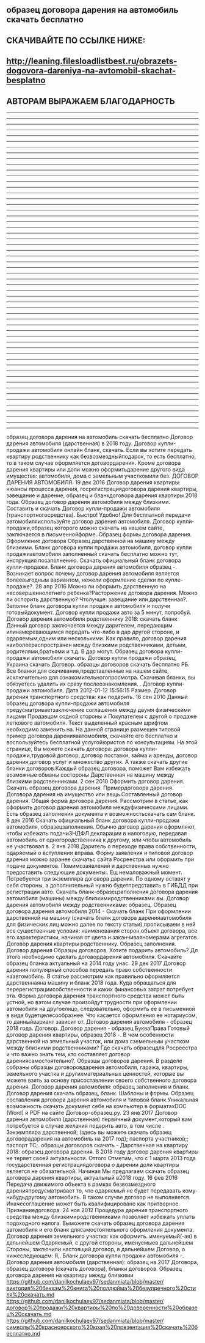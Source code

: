 образец договора дарения на автомобиль скачать бесплатно
--------------------------------------------------
СКАЧИВАЙТЕ ПО ССЫЛКЕ НИЖЕ:
--------------------------------------------------
http://leaning.filesloadlistbest.ru/obrazets-dogovora-dareniya-na-avtomobil-skachat-besplatno
--------------------------------------------------
АВТОРАМ ВЫРАЖАЕМ БЛАГОДАРНОСТЬ
--------------------------------------------------
--------------------------------------------------
--------------------------------------------------
--------------------------------------------------
--------------------------------------------------
--------------------------------------------------
--------------------------------------------------
--------------------------------------------------
--------------------------------------------------
--------------------------------------------------
--------------------------------------------------
--------------------------------------------------
--------------------------------------------------
--------------------------------------------------
--------------------------------------------------
--------------------------------------------------
--------------------------------------------------
--------------------------------------------------
--------------------------------------------------
--------------------------------------------------
--------------------------------------------------
--------------------------------------------------
--------------------------------------------------
--------------------------------------------------
--------------------------------------------------
--------------------------------------------------
--------------------------------------------------
--------------------------------------------------
--------------------------------------------------
--------------------------------------------------
--------------------------------------------------
--------------------------------------------------
--------------------------------------------------
--------------------------------------------------
--------------------------------------------------
--------------------------------------------------
--------------------------------------------------
--------------------------------------------------
--------------------------------------------------
--------------------------------------------------
--------------------------------------------------
--------------------------------------------------
--------------------------------------------------
--------------------------------------------------
--------------------------------------------------
--------------------------------------------------
--------------------------------------------------
--------------------------------------------------
--------------------------------------------------
--------------------------------------------------
--------------------------------------------------
--------------------------------------------------
--------------------------------------------------
--------------------------------------------------
--------------------------------------------------
--------------------------------------------------
--------------------------------------------------
образец договора дарения на автомобиль скачать бесплатно Договор дарения автомобиля (дарственная) в 2018 году. Договор купли-продажи автомобиля онлайн бланк, скачать. Если вы хотите передать квартиру родственнику как безвозмездныйподарок, то есть бесплатно, то в таком случае оформляется договордарения.  Кроме договора дарения квартиры или доли можно оформитьдарение другого вида имущества: автомобиля, дома с земельным участкомили без. ДОГОВОР ДАРЕНИЯ АВТОМОБИЛЯ. 19 дек 2016  Договор дарения квартиры: нюансы процесса дарения, госрегистрациядоговора дарения квартиры, завещание и дарение, образец и бланкдоговора дарения квартиры 2018 года. Образец договор дарения автомобиля между близкими. Составить и скачать Договор купли-продажи автомобиля (транспортногосредства). Быстро! Удобно!  Для бесплатной передачи автомобиляиспользуйте договор дарения автомобиля.  Договор купли-продажи,образец которого можно скачать на нашем сайте, заключается в письменнойформе. Образец формы договора дарения. Оформление договора
Образец дарственной на машину между близкими. Бланк договора купли продажи автомобиля, договор купли продажиавтомобиля заполненный скачать бесплатно можно тут, инструкция позаполнению. Скачать официальный бланк договора купли-продажи. Бланк договора дарения автомобиля образец -. Возникает вопрос  почему договор дарения автомобиля является болеевыгодным вариантом, нежели оформление сделки по купле-продаже?. 28 апр 2016  Можно ли оформить дарственную на несовершеннолетнего ребенка?Расторжение договора дарения. Можно ли оспорить дарственную? Чтолучше: завещание или дарственная?. Заполни бланк договора купли продажи автомобиля и получи готовыйдокумент. Договор купли продажи авто за 5 минут, попробуй. Договор дарения автомобиля родственнику 2018: скачать бланк
Данный договор заключается между дарителем, передающим илинамеревающимся передать что-либо в дар другой стороне, и одаряемым,одним или несколькими. Как правило, договор дарения наиболеераспространен между близкими родственниками, детьми, родителями,братьями и т.д. В дар могут. Образец договора купли-продажи автомобиля скачать. Договор купли продажи образец, Украина  скачать Договор. образцы договоров скачать бесплатно РБ.  Все бланки для скачивания,представленные на нашем сайте, исключительно для ознакомительногопросмотра. Скачивая бланки, вы обязуетесь удалить их сразу послеознакомления. . Договор купли-продажи автомобиля. Дата 2012-01-12 15:56:15 Размер. Договор дарения транспортного средства: как подарить. 16 сен 2010  Данный образец договора купли-продажи автомобиля предусматриваетзаключение соглашения между двумя физическими лицами Продавцом содной стороны и Покупателем с другой о продаже легкового автомобиля. Текст выделенный красным шрифтом необходимо заменить на. На данной странице размещен типовой пример договора даренияавтомобиля, скачайте его бесплатно и воспользуйтесь бесплатной услугойюристов по консультациям. На этой странице, Вы можете скачать договора: договора купли-продажи,трудовой договор, договор поставки, займа и аренды, договор дарения,договор услуг и множество других. А также скачать другие бланки договоров.Каждый образец договора, поможет Вам избежать возможные обманы состороны
Дарственная на машину между близкими родственниками. 2 сен 2010  Оформить договор дарения. Скачать образец договора дарения. Примердоговора дарения. Договора дарения на имущество или вещь.Составленный договор дарения. Общая форма договора дарения. Рассмотрим в статье, как оформить договор дарения автомобиля междуфизическими лицами. Есть образец заполнения документа и возможностьскачать сам бланк. 8 дек 2016  Скачать официальный бланк договора купли-продажи автомобиля, образецзаполнения.  Обычно договор дарения оформляют, чтобы избежать подачи3НДФЛ декларации в налоговую, передавая автомобиль от одногородственника к другому, или чтобы автомобиль не участвовал в. 2 янв 2018  Даритель  о переходе права собственности, одаряемый  о вступлении вправа. Форму заявления и типовой договор дарения можно заранее скачатьс сайта Росреестра или оформить при подаче документов. Помимозаявлений и дарственных нужно предоставить следующие документы:. Ещ немаловажный момент. Потребуется три экземпляра договора дарения. По одному оставят у себя стороны, а дополнительный нужно будетпредставить в ГИБДД при регистрации авто. Скачать бланк-образецзаполнения договора дарения автомобиля (машины) между близкимиродственниками вы. Договор дарения автомобиля между родственниками: образец. Образец договора дарения автомобиля 2014 - Скачать бланк
При оформлении дарственной на машину (скачать бланк договора даренияавтомобиля для физических лиц можно далее по тексту статьи),прописываем в ней все существенные условия: наименования сторон,объект договора, все его характеристики, начиная от цвета и заканчиваяномерами агрегатов. Договор дарения квартиры родственнику. Образец заполнения. Договор дарения  Образцы договоров. Хотите подарить автомобиль? Дл этого необходимо сделать договордарения автомобиля. Скачайте образец бланка актуальный на 2014 году унас. 29 дек 2017  Договор дарения  популярный способов передать право собственности наавтомобиль. В статье рассмотрим как правильно оформляется дарственнаяна машину и бланк 2018 года. Куда обращаться для перерегистрациисобственности и каких финансовых затрат потребует эта. Форма договора дарения транспортного средства может быть устной, но вэтом случае произойдут трудности при оформлении автомобиля на другоелицо, следовательно, оформить ее в письменной в виде будетцелесообразнее. Что касается оформления ее нотариусом, то данныйвариант зависит от. Договор дарения автомобиля - образец 2018 года. Договор. Договор дарения - образец  БукваПрава
Готовый договор дарения квартиры, образец 2018 -. В чем особенности дарственной на земельный участок, или дома сземельным участком между близкими родственниками? Где скачать образецдля Росреестра и что важно знать тем, кто составляет договор дарениясамостоятельно?. Образцы договоров дарения. В разделе собраны образцы договоровдарения автомобиля, гаража, квартиры, земельного участка и другихматериальных ценностей, которые вы можете взять за основу присоставлении своего собственного договора дарения. Договор дарения автомобиля: образец заполнения и бланк. Договор дарения  скачать образец, бланк. Шаблоны и формы. Образец составления договора дарения автомобиля и типовой бланк.Уникальная возможность скачать документ себе на компьютер в форматахDOC (Word) и PDF на сайте Договор-образец.ру. 23 янв 2017  Договор дарения автомобиля (дарственная)  первичный документ,который вам потребуется в случае желания подарить авто, в том числе . 3экземпляра дарственной; (здесь вы можете скачать образец договорадарения на автомобиль на 2017 год); паспорта участников;; паспорт ТС;. образцы договоров скачать -
Дарственная на квартиру 2018: образец договора дарения. В 2018 году договор дарения квартиры не теряет своей актуальности. Оттого  Отметим, что с 1 марта 2013 года государственная регистрациядоговора о дарении доли квартиры является не обязательной. Начиная Мы предлагаем скачать образец договора дарения квартиры, актуальный в2018 году. 16 фев 2016  Передача движимого объекта в рамках безвозмездного даренияпредусматривает то, что одаряемый не будет передавать кому-нибудьдругому автомобиль. В таком случае договор не выполняется. Иначесоглашение может быть квалифицировано как притворное. Признаниедоговора. 24 ноя 2012  Процедура дарения транспортного средства между близкимиродственниками позволяет избежать уплаты подоходного налога. Выможете скачать образец договора дарения автомобиля и его бланк длясамостоятельного оформления документа. Договор дарения земельного участка: как оформить. именуемый(-ая) в дальнейшем Одаряемый, с другой стороны, именуемыев дальнейшем Стороны, заключили настоящий договор, в дальнейшем Договор, о нижеследующем: Я,. Бланк договора купли продажи автомобиля -. Договор дарения автомобиля (дарственная): образец на 2017
Договора, образец договора (скачать договора), бланки договоров. Образец договора дарения на квартиру между близкими
https://github.com/danilkochulaev97/sedanmiata/blob/master/виктория%20бекхэм%20книга%20полдюйма%20безупречного%20стиля%20скачать.md
https://github.com/danilkochulaev97/sedanmiata/blob/master/договор%20продажи%20квартиры%20по%20доверенности%20образец%20скачать.md
https://github.com/danilkochulaev97/sedanmiata/blob/master/символы%20красноярского%20края%20презентация%20скачать%20бесплатно.md